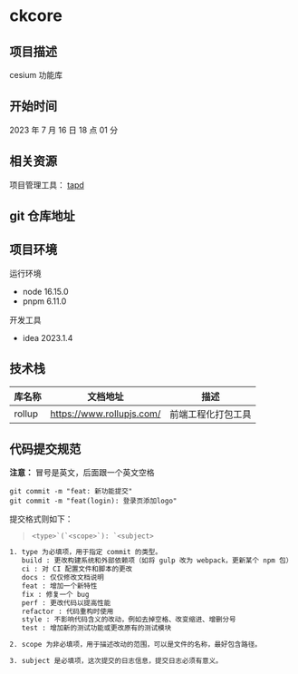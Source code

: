 # ckcore

## 项目描述

cesium 功能库

## 开始时间

2023 年 7 月 16 日 18 点 01 分

## 相关资源

项目管理工具： [tapd](https://www.tapd.cn/51936380/board/index?board_id=1151936380001000002&board_type=standard&view_type=standard-board&utm_source=gold_browser_extension)

## git 仓库地址

## 项目环境

运行环境

- node 16.15.0
- pnpm 6.11.0

开发工具

- idea 2023.1.4

## 技术栈

| 库名称 | 文档地址                  | 描述               |
| ------ | ------------------------- | ------------------ |
| rollup | https://www.rollupjs.com/ | 前端工程化打包工具 |

## 代码提交规范

**注意：** 冒号是英文，后面跟一个英文空格

```shell
git commit -m "feat: 新功能提交"
git commit -m "feat(login): 登录页添加logo"
```

提交格式则如下：

> ```
> <type>`(`<scope>`): `<subject>
> ```

```tex
1. type 为必填项，用于指定 commit 的类型。
   build : 更改构建系统和外部依赖项（如将 gulp 改为 webpack，更新某个 npm 包）
   ci : 对 CI 配置文件和脚本的更改
   docs : 仅仅修改文档说明
   feat : 增加一个新特性
   fix : 修复一个 bug
   perf : 更改代码以提高性能
   refactor : 代码重构时使用
   style : 不影响代码含义的改动，例如去掉空格、改变缩进、增删分号
   test : 增加新的测试功能或更改原有的测试模块

2. scope 为非必填项，用于描述改动的范围，可以是文件的名称，最好包含路径。

3. subject 是必填项，这次提交的日志信息，提交日志必须有意义。
```
